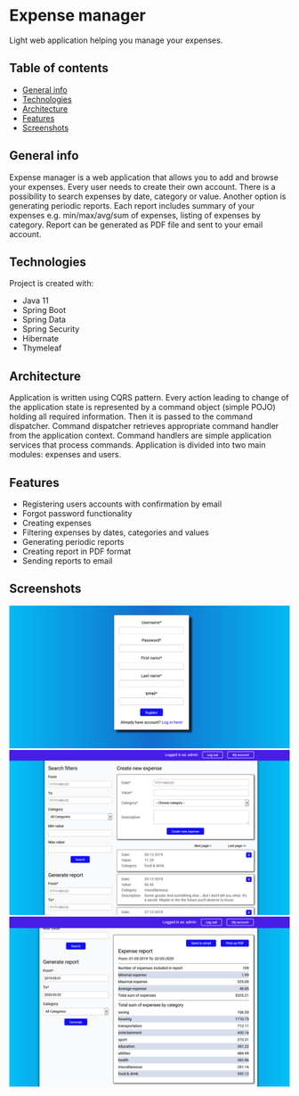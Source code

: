 # Expense manager

Light web application helping you manage your expenses.

## Table of contents

* [General info](#general-info)
* [Technologies](#technologies)
* [Architecture](#architecture)
* [Features](#features)
* [Screenshots](#screenshots)

## General info

Expense manager is a web application that allows you to add and browse your expenses.
Every user needs to create their own account. There is a possibility to search expenses
by date, category or value. Another option is generating periodic reports. Each report 
includes summary of your expenses e.g. min/max/avg/sum of expenses, listing of expenses
by category. Report can be generated as PDF file and sent to your email account.

## Technologies

Project is created with:
* Java 11
* Spring Boot
* Spring Data
* Spring Security
* Hibernate
* Thymeleaf

## Architecture

Application is written using CQRS pattern. Every action leading to change of the application state
is represented by a command object (simple POJO) holding all required information. Then it is passed 
to the command dispatcher. Command dispatcher retrieves appropriate command handler from 
the application context. Command handlers are simple application services that process commands.
Application is divided into two main modules: expenses and users.

## Features

* Registering users accounts with confirmation by email
* Forgot password functionality
* Creating expenses
* Filtering expenses by dates, categories and values
* Generating periodic reports
* Creating report in PDF format
* Sending reports to email

## Screenshots

![user registration](images/screenshot1.png)
![main page](images/screenshot2.png)
![expense report](images/screenshot3.png)